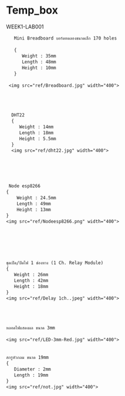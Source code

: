 # Temp_box
WEEK1-LAB001

       Mini Breadboard บอร์ดทดลองขนาดเล็ก 170 holes 

       {
          Weight : 35mm
          Length : 48mm 
          Height : 10mm
       }
     
     <img src="ref/Breadboard.jpg" width="400">




      DHT22 
      {
         Weight : 14mm
         Length : 18mm 
         Height : 5.5mm
      }
      <img src="ref/dht22.jpg" width="400">





     Node esp8266 
    {
        Weight : 24.5mm
        Length : 49mm 
        Height : 13mm
    }
    <img src="ref/Nodeesp8266.png" width="400">






    ชุดเปิด/ปิดไฟ 1 ช่องทาง (1 Ch. Relay Module) 
    {
       Weight : 26mm
       Length : 42mm 
       Height : 18mm
    }
    <img src="ref/Delay 1ch..jpeg" width="400">




    หลอดไฟแสดงผล ขนาด 3mm

    <img src="ref/LED-3mm-Red.jpg" width="400">


    สกรูหัวกลม ขนาด 19mm
    {
       Diameter : 2mm
       Length : 19mm 
    }
    <img src="ref/not.jpg" width="400">






